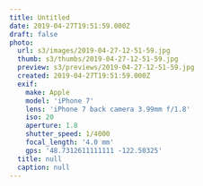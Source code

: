 ```yaml
---
title: Untitled
date: 2019-04-27T19:51:59.000Z
draft: false
photo:
  url: s3/images/2019-04-27-12-51-59.jpg
  thumb: s3/thumbs/2019-04-27-12-51-59.jpg
  preview: s3/previews/2019-04-27-12-51-59.jpg
  created: 2019-04-27T19:51:59.000Z
  exif:
    make: Apple
    model: 'iPhone 7'
    lens: 'iPhone 7 back camera 3.99mm f/1.8'
    iso: 20
    aperture: 1.8
    shutter_speed: 1/4000
    focal_length: '4.0 mm'
    gps: '48.7312611111111 -122.50325'
  title: null
  caption: null
---
```

